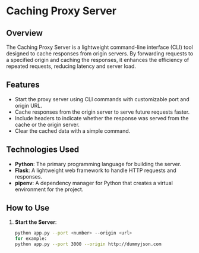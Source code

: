# Caching Proxy Server

## Overview
The Caching Proxy Server is a lightweight command-line interface (CLI) tool designed to cache responses from origin servers. By forwarding requests to a specified origin and caching the responses, it enhances the efficiency of repeated requests, reducing latency and server load.

## Features
- Start the proxy server using CLI commands with customizable port and origin URL.
- Cache responses from the origin server to serve future requests faster.
- Include headers to indicate whether the response was served from the cache or the origin server.
- Clear the cached data with a simple command.

## Technologies Used
- **Python**: The primary programming language for building the server.
- **Flask**: A lightweight web framework to handle HTTP requests and responses.
- **pipenv**: A dependency manager for Python that creates a virtual environment for the project.

## How to Use
1. **Start the Server**:
   ```bash
   python app.py --port <number> --origin <url>
   for example:
   python app.py --port 3000 --origin http://dummyjson.com
